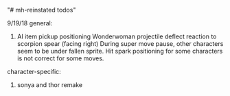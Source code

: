 "# mh-reinstated todos" 

9/19/18
general:
1. AI
item pickup positioning
Wonderwoman projectile deflect reaction to scorpion spear (facing right)
During super move pause, other characters seem to be under fallen sprite.
Hit spark positioning for some characters is not correct for some moves.

character-specific:

1. sonya and thor remake